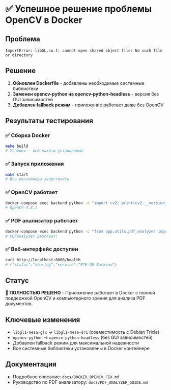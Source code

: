 # ✅ Успешное решение проблемы OpenCV в Docker

## Проблема
```
ImportError: libGL.so.1: cannot open shared object file: No such file or directory
```

## Решение
1. **Обновлен Dockerfile** - добавлены необходимые системные библиотеки
2. **Заменен opencv-python на opencv-python-headless** - версия без GUI зависимостей
3. **Добавлен fallback режим** - приложение работает даже без OpenCV

## Результаты тестирования

### ✅ Сборка Docker
```bash
make build
# Успешно - все пакеты установлены
```

### ✅ Запуск приложения
```bash
make start
# Все контейнеры запустились
```

### ✅ OpenCV работает
```bash
docker-compose exec backend python -c "import cv2; print(cv2.__version__)"
# OpenCV 4.8.1
```

### ✅ PDF анализатор работает
```bash
docker-compose exec backend python -c "from app.utils.pdf_analyzer import PDFAnalyzer; print('OK')"
# PDFAnalyzer работает!
```

### ✅ Веб-интерфейс доступен
```bash
curl http://localhost:8000/health
# {"status":"healthy","service":"PTE-QR Backend"}
```

## Статус
🎉 **ПОЛНОСТЬЮ РЕШЕНО** - Приложение работает в Docker с полной поддержкой OpenCV и компьютерного зрения для анализа PDF документов.

## Ключевые изменения
- `libgl1-mesa-glx` → `libgl1-mesa-dri` (совместимость с Debian Trixie)
- `opencv-python` → `opencv-python-headless` (без GUI зависимостей)
- Добавлен fallback режим для максимальной надежности
- Все системные библиотеки установлены в Docker контейнере

## Документация
- Подробное описание: `docs/DOCKER_OPENCV_FIX.md`
- Руководство по PDF анализатору: `docs/PDF_ANALYZER_GUIDE.md`
